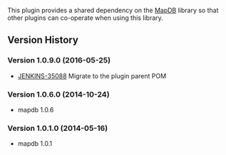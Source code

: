   

This plugin provides a shared dependency on the
[MapDB](http://www.mapdb.org/) library so that other plugins can
co-operate when using this library.

## Version History

### Version 1.0.9.0 (2016-05-25)

-   [JENKINS-35088](https://issues.jenkins-ci.org/browse/JENKINS-35088)
    Migrate to the plugin parent POM

### Version 1.0.6.0 (2014-10-24)

-   mapdb 1.0.6

### Version 1.0.1.0 (2014-05-16)

-   mapdb 1.0.1
